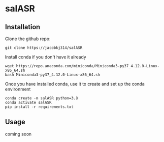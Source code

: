 # salASR

## Installation

Clone the github repo:
```
git clone https://jacobkj314/salASR
```

Install conda if you don't have it already
```
wget https://repo.anaconda.com/miniconda/Miniconda3-py37_4.12.0-Linux-x86_64.sh
bash Miniconda3-py37_4.12.0-Linux-x86_64.sh
```
Once you have installed conda, use it to create and set up the conda environment
```
conda create -n salASR python=3.8
conda activate salASR
pip install -r requirements.txt
```


## Usage

coming soon